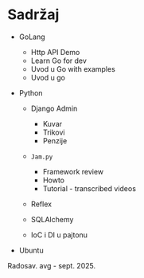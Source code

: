 
# Sadržaj

- GoLang
  - Http API Demo
  - Learn Go for dev
  - Uvod u Go with examples
  - Uvod u go

- Python

  - Django Admin
    - Kuvar
    - Trikovi
    - Penzije
  
  - `Jam.py`
    - Framework review
    - Howto
    - Tutorial - transcribed videos

  - Reflex
  - SQLAlchemy
  - IoC i DI u pajtonu
  
- Ubuntu

Radosav.
avg - sept. 2025.

